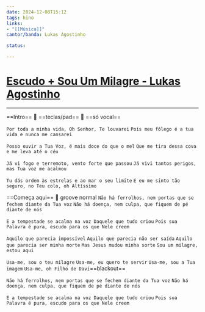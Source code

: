 ```yaml
---
date: 2024-12-08T15:12
tags: hino
links: 
- "[[Música]]"
cantor/banda: Lukas Agostinho

status: 

---
```

# [Escudo + Sou Um Milagre - Lukas Agostinho](https://www.youtube.com/watch?v=lWax47zymUE)
---

==Intro== 
🎹 ==teclas/pad== 
🎤 ==só vocal==


`Por toda a minha vida, Oh Senhor, Te louvarei`
`Pois meu fôlego é a tua vida e nunca me cansarei`

`Posso ouvir a Tua Voz, é mais doce do que o mel`
`Que me tira dessa cova e me leva até o céu`

`Já vi fogo e terremoto, vento forte que passou`
`Já vivi tantos perigos, mas Tua voz me acalmou`

`Tu dás ordem às estrelas e ao mar o seu limite`
`E eu me sinto tão seguro, no Teu colo, oh Altíssimo`

==Começa aqui==
🥁 groove normal
`Não há ferrolhos, nem portas que se fechem diante da Tua voz`
`Não há doença, nem culpa, que fiquem de pé diante de nós`

`E a tempestade se acalma na voz Daquele que tudo criou`
`Pois sua Palavra é pura, escudo para os que Nele creem`

`Aquilo que parecia impossível`
`Aquilo que parecia não ser saída`
`Aquilo que parecia ser minha morte`
`Mas Jesus mudou minha sorte`
`Sou um milagre, estou aqui`

`Usa-me, sou o teu milagre`
`Usa-me, eu quero te servir`
`Usa-me, sou a Tua imagem`
`Usa-me, oh Filho de Davi`==blackout==

`Não há ferrolhos, nem portas que se fechem diante da Tua voz`
`Não há doença, nem culpa, que fiquem de pé diante de nós`

`E a tempestade se acalma na voz Daquele que tudo criou`
`Pois sua Palavra é pura, escudo para os que Nele creem`

